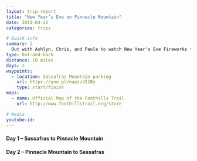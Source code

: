 ```yaml
---
layout: trip-report
title: "New Year’s Eve on Pinnacle Mountain"
date: 2011-04-22
categories: trips

# Quick info
summary: |
  Out with Ashlyn, Chris, and Paula to watch New Year's Eve Fireworks from above.
type: Out-and-back
distance: 10 miles
days: 2
waypoints:
  - location: Sassafras Mountain parking
    url: https://goo.gl/maps/dI1By
    type: start/finish
maps: 	
  - name: Official Map of the Foothills Trail
    url: http://www.foothillstrail.org/store

# Media
youtube-id:
---
```



#### Day 1 – Sassafras to Pinnacle Mountain

#### Day 2 – Pinnacle Mountain to Sassafras
